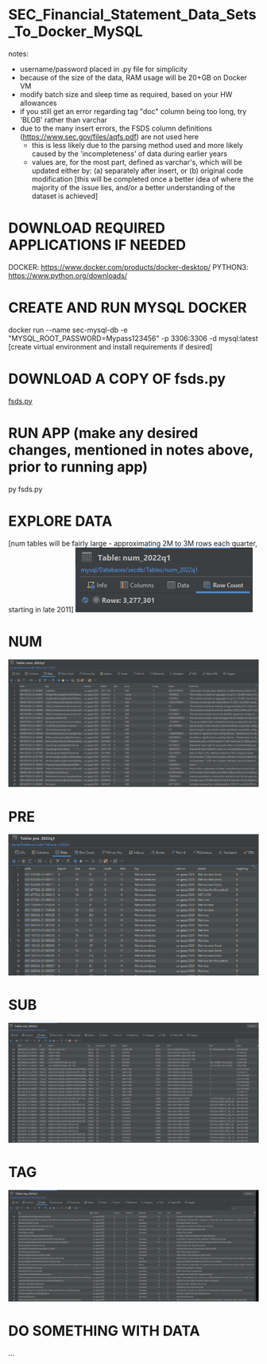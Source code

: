 # SEC_Financial_Statement_Data_Sets_To_Docker_MySQL
notes: 
 - username/password placed in .py file for simplicity
 - because of the size of the data, RAM usage will be 20+GB on Docker VM
 - modify batch size and sleep time as required, based on your HW allowances
 - if you still get an error regarding tag "doc" column being too long, try 'BLOB' rather than varchar
 - due to the many insert errors, the FSDS column definitions (https://www.sec.gov/files/aqfs.pdf) are not used here
   - this is less likely due to the parsing method used and more likely caused by the 'incompleteness' of data during earlier years
   - values are, for the most part, defined as varchar's, which will be updated either by:
     (a) separately after insert, or
     (b) original code modification
     [this will be completed once a better idea of where the majority of the issue lies, and/or a better understanding of the dataset is achieved]

# DOWNLOAD REQUIRED APPLICATIONS IF NEEDED
DOCKER: https://www.docker.com/products/docker-desktop/
PYTHON3: https://www.python.org/downloads/

# CREATE AND RUN MYSQL DOCKER
docker run --name sec-mysql-db -e "MYSQL_ROOT_PASSWORD=Mypass123456" -p 3306:3306 -d mysql:latest
[create virtual environment and install requirements if desired]

# DOWNLOAD A COPY OF fsds.py
[fsds.py](https://github.com/TranDenyDFW/SEC_Financial_Statement_Data_Sets_To_Docker_MySQL/blob/main/fsds.py)

# RUN APP (make any desired changes, mentioned in notes above, prior to running app)
py fsds.py

# EXPLORE DATA
[num tables will be fairly large - approximating 2M to 3M rows each quarter, starting in late 2011]
![row_count](2022q1-row-count.png)

# NUM
![NUM](2022q1-num-data-sample.png)

# PRE
![PRE](2022q1-pre-data-sample.png)

# SUB
![SUB](2022q1-sub-data-sample.png)

# TAG
![TAG](2022q1-tag-data-sample.png)


# DO SOMETHING WITH DATA
...


